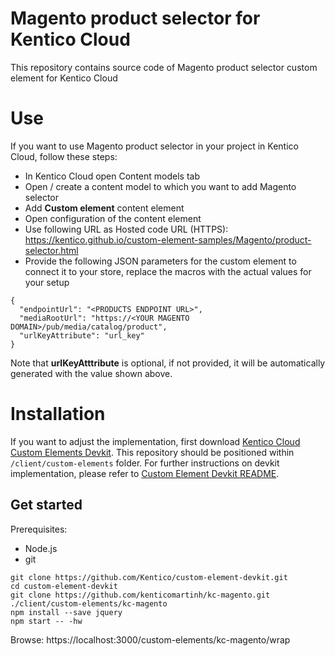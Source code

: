 # Magento product selector for Kentico Cloud

This repository contains source code of Magento product selector custom element for Kentico Cloud

# Use

If you want to use Magento product selector in your project in Kentico Cloud, follow these steps:

* In Kentico Cloud open Content models tab
* Open / create a content model to which you want to add Magento selector
* Add **Custom element** content element
* Open configuration of the content element
* Use following URL as Hosted code URL (HTTPS): https://kentico.github.io/custom-element-samples/Magento/product-selector.html
* Provide the following JSON parameters for the custom element to connect it to your store, replace the macros with the actual values for your setup

```
{
  "endpointUrl": "<PRODUCTS ENDPOINT URL>",
  "mediaRootUrl": "https://<YOUR MAGENTO DOMAIN>/pub/media/catalog/product",
  "urlKeyAttribute": "url_key"
}
```

Note that **urlKeyAtttribute** is optional, if not provided, it will be automatically generated with the value shown above.

# Installation

If you want to adjust the implementation, first download [Kentico Cloud Custom Elements Devkit](https://github.com/kentico/custom-element-devkit). This repository should be positioned within `/client/custom-elements` folder. For further instructions on devkit implementation, please refer to [Custom Element Devkit README](https://github.com/Kentico/custom-element-devkit/blob/master/readme.md).

## Get started

Prerequisites:
* Node.js
* git

```
git clone https://github.com/Kentico/custom-element-devkit.git
cd custom-element-devkit
git clone https://github.com/kenticomartinh/kc-magento.git ./client/custom-elements/kc-magento
npm install --save jquery
npm start -- -hw
```
Browse: https://localhost:3000/custom-elements/kc-magento/wrap
